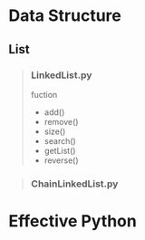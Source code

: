 # Data Structure
## List
>### LinkedList.py
> fuction
> - add()
> - remove()
> - size()
> - search()
> - getList()
> - reverse()

>### ChainLinkedList.py
# Effective Python
